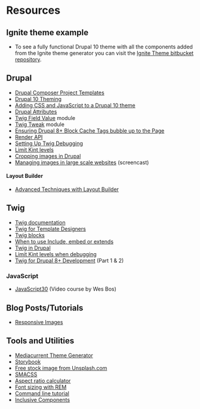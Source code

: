 # Resources

## Ignite theme example

* To see a fully functional Drupal 10 theme with all the components added from the Ignite theme generator you can visit the [Ignite Theme bitbucket repository](https://bitbucket.org/mediacurrent/ignite\_theme/src/).

## Drupal

* [Drupal Composer Project Templates](https://www.drupal.org/docs/develop/using-composer/starting-a-site-using-drupal-composer-project-templates)
* [Drupal 10 Theming](https://www.drupal.org/docs/8/theming)
* [Adding CSS and JavaScript to a Drupal 10 theme](https://www.drupal.org/docs/8/theming/adding-stylesheets-css-and-javascript-js-to-a-drupal-8-theme)
* [Drupal Attributes](https://www.drupal.org/docs/8/theming-drupal-8/using-attributes-in-templates)
* [Twig Field Value](https://www.drupal.org/project/twig\_field\_value) module
* [Twig Tweak](https://www.drupal.org/project/twig\_tweak) module
* [Ensuring Drupal 8+ Block Cache Tags bubble up to the Page](https://www.previousnext.com.au/blog/ensuring-drupal-8-block-cache-tags-bubble-up-page)
* [Render API](https://www.drupal.org/docs/8/api/render-api)
* [Setting Up Twig Debugging](https://www.chapterthree.com/blog/drupal-8-theming-setting-up-theme-debugging)
* [Limit Kint levels](https://gist.github.com/JPustkuchen/a5f1eaeb7058856b7ef087b028ffdfeb)
* [Cropping images in Drupal](https://www.youtube.com/playlist?list=PLI6celP4IrvIxFoSGRlsNizmG7NgS2axJ)
* [Managing images in large scale websites](https://www.youtube.com/watch?v=xYgxZ8TLM0I\&t=1954s) (screencast)

#### Layout Builder

* [Advanced Techniques with Layout Builder](https://www.youtube.com/watch?v=4uilQEunoME)

## Twig

* [Twig documentation](https://twig.symfony.com/doc/3.x/)
* [Twig for Template Designers](https://twig.symfony.com/doc/2.x/templates.html)
* [Twig blocks](https://twig.symfony.com/doc/2.x/tags/extends.html)
* [When to use Include, embed or extends](https://github.com/fourkitchens/emulsify/wiki/When-to-use-include,-extends,-and-embed)
* [Twig in Drupal](https://www.drupal.org/docs/theming-drupal/twig-in-drupal)
* [Limit Kint levels when debugging](https://gist.github.com/JPustkuchen/a5f1eaeb7058856b7ef087b028ffdfeb)
* [Twig for Drupal 8+ Development](https://www.electriccitizen.com/citizen-blog/twig-drupal-8-development-twig-templating-part-1-2) (Part 1 & 2)

### JavaScript

* [JavaScript30](https://javascript30.com/) (Video course by Wes Bos)

## Blog Posts/Tutorials

* [Responsive Images](https://cloudfour.com/thinks/responsive-images-101-definitions/)

## Tools and Utilities

* [Mediacurrent Theme Generator](https://github.com/mediacurrent/theme\_generator\_10)
* [Storybook](https://storybook.js.org/)
* [Free stock image from Unsplash.com](https://unsplash.com/)
* [SMACSS](https://swapps.com/blog/what-is-smacss-and-how-to-use-it/)
* [Aspect ratio calculator](https://calculateaspectratio.com/)
* [Font sizing with REM](https://snook.ca/archives/html\_and\_css/font-size-with-rem)
* [Command line tutorial](https://tutorial.djangogirls.org/en/intro\_to\_command\_line/)
* [Inclusive Components](https://inclusive-components.design/)
